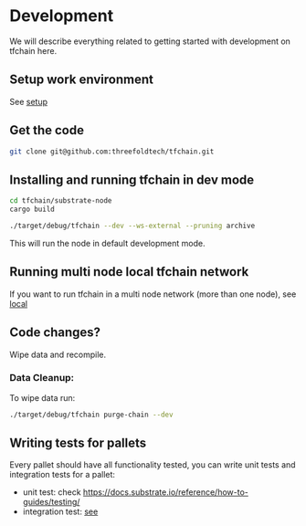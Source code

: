 # Development

We will describe everything related to getting started with development on tfchain here.

## Setup work environment

See [setup](./setup.md)

## Get the code

```sh
git clone git@github.com:threefoldtech/tfchain.git
```

## Installing and running tfchain in dev mode

```sh
cd tfchain/substrate-node
cargo build

./target/debug/tfchain --dev --ws-external --pruning archive
```

This will run the node in default development mode.

## Running multi node local tfchain network

If you want to run tfchain in a multi node network (more than one node), see [local](./local_multinode.md)

## Code changes?

Wipe data and recompile.

### Data Cleanup:

To wipe data run:

```sh
./target/debug/tfchain purge-chain --dev
```

## Writing tests for pallets

Every pallet should have all functionality tested, you can write unit tests and integration tests for a pallet:

- unit test: check https://docs.substrate.io/reference/how-to-guides/testing/
- integration test: [see](../../substrate-node/tests/readme.md)
